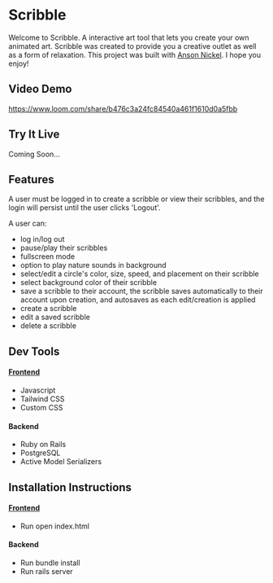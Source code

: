# Scribble
Welcome to Scribble. A interactive art tool that lets you create your own animated art.
Scribble was created to provide you a creative outlet as well as a form of relaxation. This project was built with [Anson Nickel](https://github.com/anickel101). I hope you enjoy!

## Video Demo

https://www.loom.com/share/b476c3a24fc84540a461f1610d0a5fbb

## Try It Live

Coming Soon...

## Features

A user must be logged in to create a scribble or view their scribbles, and the login will persist until the user clicks 'Logout'. 

A user can:

- log in/log out
- pause/play their scribbles
- fullscreen mode
- option to play nature sounds in background
- select/edit a circle's color, size, speed, and placement on their scribble
- select background color of their scribble
- save a scribble to their account, the scribble saves automatically to their account upon creation, and autosaves as each edit/creation is applied
- create a scribble
- edit a saved scribble
- delete a scribble

## Dev Tools

#### [Frontend](https://github.com/slurio/Scribbles-Frontend)

- Javascript
- Tailwind CSS
- Custom CSS

#### Backend

- Ruby on Rails
- PostgreSQL
- Active Model Serializers

## Installation Instructions

#### [Frontend](https://github.com/slurio/Scribbles-Frontend)
- Run open index.html

#### Backend
- Run bundle install
- Run rails server
